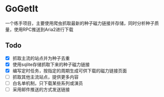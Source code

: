 # GoGetIt

一个练手项目，主要使用爬虫抓取最新的种子磁力链接并存储，同时分析种子质量，使用RPC推送到Aria2进行下载

## Todo
* [x] 抓取主流的站点并为种子去重
* [x] 使用sqlite存储抓取下来的种子磁力链接
* [x] 编写定时任务，按指定的周期生成可供下载的磁力链接页面
* [ ] 抓取其他主流站点，提供更多内容
* [ ] 白名单机制，只下载某些系列或演员
* [ ] 采用邮件推送的方式发送链接